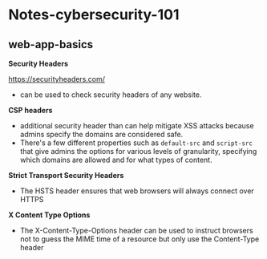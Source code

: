 # Notes-cybersecurity-101

## web-app-basics

**Security Headers**

https://securityheaders.com/
- can be used to check security headers of any website.

**CSP headers**
  - additional security header than can help mitigate XSS attacks because admins specify the domains are considered safe.
  - There's a few different properties such as `default-src` and `script-src` that give admins the options for various levels of granularity, specifying which domains are allowed and for what types of content.

**Strict Transport Security Headers**
  - The HSTS header ensures that web browsers will always connect over HTTPS
    
**X Content Type Options**
  - The X-Content-Type-Options header can be used to instruct browsers not to guess the MIME time of a resource but only use the Content-Type header


